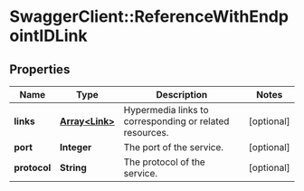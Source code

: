 # SwaggerClient::ReferenceWithEndpointIDLink

## Properties
Name | Type | Description | Notes
------------ | ------------- | ------------- | -------------
**links** | [**Array&lt;Link&gt;**](Link.md) | Hypermedia links to corresponding or related resources. | [optional] 
**port** | **Integer** | The port of the service. | [optional] 
**protocol** | **String** | The protocol of the service. | [optional] 

